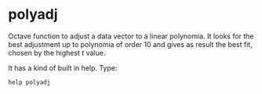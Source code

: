 # polyadj

Octave function to adjust a data vector to a linear polynomia. It looks for the best adjustment up to polynomia of order 10 and gives as result the best fit, chosen by the highest _*t*_ value.

It has a kind of built in help. Type:
~~~
help polyadj
~~~
